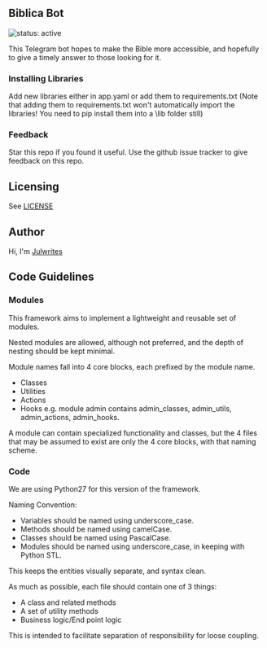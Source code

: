 ## Biblica Bot

![status: active](https://img.shields.io/badge/status-active-green.svg)

This Telegram bot hopes to make the Bible more accessible, and hopefully to give a timely answer to those looking for it. 

### Installing Libraries
Add new libraries either in app.yaml or add them to requirements.txt (Note that adding them to requirements.txt won't automatically import the libraries! You need to pip install them into a \lib folder still)

### Feedback
Star this repo if you found it useful. Use the github issue tracker to give
feedback on this repo.

## Licensing
See [LICENSE](LICENSE)

## Author
Hi, I'm [Julwrites](http://www.tehj.org)

## Code Guidelines

### Modules
This framework aims to implement a lightweight and reusable set of modules. 

Nested modules are allowed, although not preferred, and the depth of nesting should be kept minimal. 

Module names fall into 4 core blocks, each prefixed by the module name.
* Classes
* Utilities
* Actions
* Hooks
e.g. module admin contains admin_classes, admin_utils, admin_actions, admin_hooks. 

A module can contain specialized functionality and classes, but the 4 files that may be assumed to exist are only the 4 core blocks, with that naming scheme. 

### Code
We are using Python27 for this version of the framework.

Naming Convention:
* Variables should be named using underscore_case.
* Methods should be named using camelCase.
* Classes should be named using PascalCase.
* Modules should be named using underscore_case, in keeping with Python STL.

This keeps the entities visually separate, and syntax clean.

As much as possible, each file should contain one of 3 things:
* A class and related methods
* A set of utility methods
* Business logic/End point logic

This is intended to facilitate separation of responsibility for loose coupling. 
